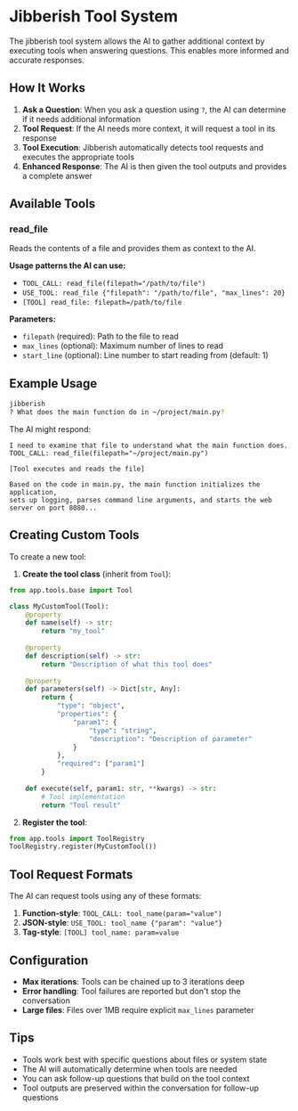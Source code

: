 # Jibberish Tool System

The jibberish tool system allows the AI to gather additional context by executing tools when answering questions. This enables more informed and accurate responses.

## How It Works

1. **Ask a Question**: When you ask a question using `?`, the AI can determine if it needs additional information
2. **Tool Request**: If the AI needs more context, it will request a tool in its response
3. **Tool Execution**: Jibberish automatically detects tool requests and executes the appropriate tools
4. **Enhanced Response**: The AI is then given the tool outputs and provides a complete answer

## Available Tools

### read_file
Reads the contents of a file and provides them as context to the AI.

**Usage patterns the AI can use:**
- `TOOL_CALL: read_file(filepath="/path/to/file")`
- `USE_TOOL: read_file {"filepath": "/path/to/file", "max_lines": 20}`
- `[TOOL] read_file: filepath=/path/to/file`

**Parameters:**
- `filepath` (required): Path to the file to read
- `max_lines` (optional): Maximum number of lines to read
- `start_line` (optional): Line number to start reading from (default: 1)

## Example Usage

```bash
jibberish
? What does the main function do in ~/project/main.py?
```

The AI might respond:
```
I need to examine that file to understand what the main function does. 
TOOL_CALL: read_file(filepath="~/project/main.py")

[Tool executes and reads the file]

Based on the code in main.py, the main function initializes the application, 
sets up logging, parses command line arguments, and starts the web server on port 8080...
```

## Creating Custom Tools

To create a new tool:

1. **Create the tool class** (inherit from `Tool`):

```python
from app.tools.base import Tool

class MyCustomTool(Tool):
    @property
    def name(self) -> str:
        return "my_tool"
    
    @property  
    def description(self) -> str:
        return "Description of what this tool does"
    
    @property
    def parameters(self) -> Dict[str, Any]:
        return {
            "type": "object",
            "properties": {
                "param1": {
                    "type": "string",
                    "description": "Description of parameter"
                }
            },
            "required": ["param1"]
        }
    
    def execute(self, param1: str, **kwargs) -> str:
        # Tool implementation
        return "Tool result"
```

2. **Register the tool**:

```python
from app.tools import ToolRegistry
ToolRegistry.register(MyCustomTool())
```

## Tool Request Formats

The AI can request tools using any of these formats:

1. **Function-style**: `TOOL_CALL: tool_name(param="value")`
2. **JSON-style**: `USE_TOOL: tool_name {"param": "value"}`
3. **Tag-style**: `[TOOL] tool_name: param=value`

## Configuration

- **Max iterations**: Tools can be chained up to 3 iterations deep
- **Error handling**: Tool failures are reported but don't stop the conversation
- **Large files**: Files over 1MB require explicit `max_lines` parameter

## Tips

- Tools work best with specific questions about files or system state
- The AI will automatically determine when tools are needed
- You can ask follow-up questions that build on the tool context
- Tool outputs are preserved within the conversation for follow-up questions